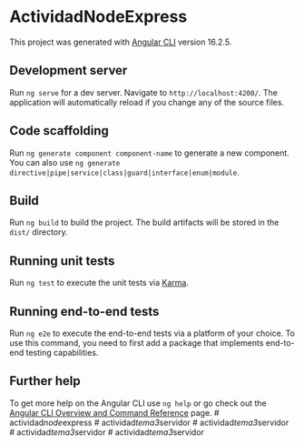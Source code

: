 # ActividadNodeExpress

This project was generated with [Angular CLI](https://github.com/angular/angular-cli) version 16.2.5.

## Development server

Run `ng serve` for a dev server. Navigate to `http://localhost:4200/`. The application will automatically reload if you change any of the source files.

## Code scaffolding

Run `ng generate component component-name` to generate a new component. You can also use `ng generate directive|pipe|service|class|guard|interface|enum|module`.

## Build

Run `ng build` to build the project. The build artifacts will be stored in the `dist/` directory.

## Running unit tests

Run `ng test` to execute the unit tests via [Karma](https://karma-runner.github.io).

## Running end-to-end tests

Run `ng e2e` to execute the end-to-end tests via a platform of your choice. To use this command, you need to first add a package that implements end-to-end testing capabilities.

## Further help

To get more help on the Angular CLI use `ng help` or go check out the [Angular CLI Overview and Command Reference](https://angular.io/cli) page.
#   a c t i v i d a d _ n o d e _ e x p r e s s  
 #   a c t i v i d a d _ t e m a 3 _ s e r v i d o r  
 #   a c t i v i d a d _ t e m a 3 _ s e r v i d o r  
 #   a c t i v i d a d _ t e m a 3 _ s e r v i d o r  
 #   a c t i v i d a d _ t e m a 3 _ s e r v i d o r  
 